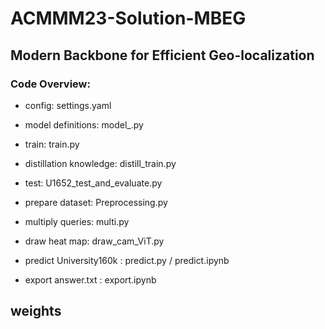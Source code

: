 # ACMMM23-Solution-MBEG

## Modern Backbone for Efficient Geo-localization

### Code Overview:

- config: settings.yaml
- model definitions: model_.py
- train: train.py 
- distillation knowledge: distill_train.py
- test: U1652_test_and_evaluate.py
- prepare dataset: Preprocessing.py
- multiply queries: multi.py
- draw heat map: draw_cam_ViT.py

- predict University160k : predict.py / predict.ipynb
- export answer.txt : export.ipynb

## weights

